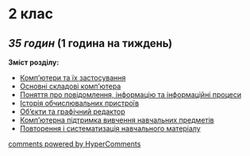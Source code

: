 <div id="hypercomments_widget" class="js-hypercomments-widget invisible"></div>

2 клас
=============================================
## <i>35 годин</i> (1 година на тиждень)

**Зміст розділу:**
* [Комп’ютери та їх застосування](kompjutery.md)
* [Основні складові комп’ютера](skladovi_kompjutera.md)
* [Поняття про повідомлення, інформацію та інформаційні процеси](povidomlennia.md)
* [Історія обчислювальних пристроїв](istoriya.md)
* [Об’єкти та графічний редактор](objekty.md)
* [Комп’ютерна підтримка вивчення навчальних предметів](pidtrimka_vivchennia.md)
* [Повторення і систематизація навчального матеріалу](povtorennia.md)

<div class="js-hypercomments-container">
<a href="http://hypercomments.com" class="hc-link" title="comments widget">comments powered by HyperComments</a>
</div>